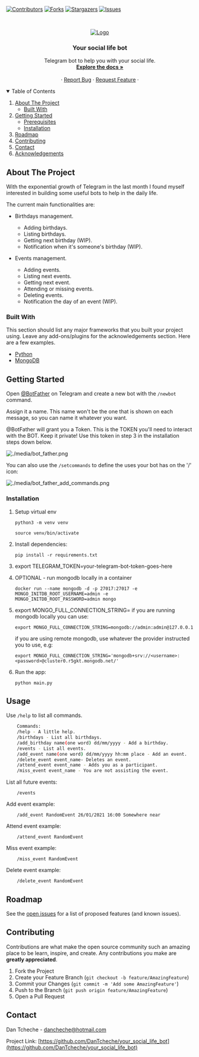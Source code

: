 <!-- PROJECT SHIELDS -->

[![Contributors][contributors-shield]][contributors-url]
[![Forks][forks-shield]][forks-url]
[![Stargazers][stars-shield]][stars-url]
[![Issues][issues-shield]][issues-url]

<!-- PROJECT LOGO -->
<br />
<p align="center">
  <a href="https://github.com/DanTcheche/your_social_life_bot">
    <img src="media/your_social_life_bot.png" alt="Logo">
  </a>

  <h3 align="center">Your social life bot</h3>

  <p align="center">
    Telegram bot to help you with your social life.
    <br />
    <a href="https://github.com/DanTcheche/your_social_life_bot"><strong>Explore the docs »</strong></a>
    <br />
    <br />
    ·
    <a href="https://github.com/DanTcheche/your_social_life_bot/issues">Report Bug</a>
    ·
    <a href="https://github.com/DanTcheche/your_social_life_bot/issues">Request Feature</a>
    ·
  </p>
</p>



<!-- TABLE OF CONTENTS -->
<details open="open">
  <summary>Table of Contents</summary>
  <ol>
    <li>
      <a href="#about-the-project">About The Project</a>
      <ul>
        <li><a href="#built-with">Built With</a></li>
      </ul>
    </li>
    <li>
      <a href="#getting-started">Getting Started</a>
      <ul>
        <li><a href="#prerequisites">Prerequisites</a></li>
        <li><a href="#installation">Installation</a></li>
      </ul>
    </li>
    <li><a href="#roadmap">Roadmap</a></li>
    <li><a href="#contributing">Contributing</a></li>
    <li><a href="#contact">Contact</a></li>
    <li><a href="#acknowledgements">Acknowledgements</a></li>
  </ol>
</details>



<!-- ABOUT THE PROJECT -->
## About The Project

With the exponential growth of Telegram in the last month I found myself
interested in building some useful bots to help in the daily life.

The current main functionalities are:
* Birthdays management.
  * Adding birthdays.
  * Listing birthdays.
  * Getting next birthday (WIP).
  * Notification when it's someone's birthday (WIP).
    
* Events management.
  * Adding events.
  * Listing next events.
  * Getting next event.
  * Attending or missing events.
  * Deleting events.  
  * Notification the day of an event (WIP).

### Built With

This section should list any major frameworks that you built your project using. Leave any add-ons/plugins for the acknowledgements section. Here are a few examples.
* [Python](https://www.python.org/)
* [MongoDB](https://www.mongodb.com/)

<!-- GETTING STARTED -->
## Getting Started

Open [@BotFather](https://telegram.me/botfather) on Telegram and create a new bot with the `/newbot` command.

Assign it a name. This name won't be the one that is shown on each message, so you can name it whatever you want.

@BotFather will grant you a Token. This is the TOKEN you'll need to interact with the BOT. Keep it private!
Use this token in step 3 in the installation steps down below.

![./media/bot_father.png](media/bot_father.png)

You can also use the `/setcommands` to define the uses your bot has on the '/' icon:

![./media/bot_father_add_commands.png](media/bot_father_add_commands.png)

### Installation

1. Setup virtual env
    ```
    python3 -m venv venv
    ```
    ```
    source venv/bin/activate
    ```

2. Install dependencies:
   ```
   pip install -r requirements.txt
   ```

3. export TELEGRAM_TOKEN=your-telegram-bot-token-goes-here

4. OPTIONAL - run mongodb locally in a container
   ```
   docker run --name mongodb -d -p 27017:27017 -e MONGO_INITDB_ROOT_USERNAME=admin -e MONGO_INITDB_ROOT_PASSWORD=admin mongo
   ```
5. export MONGO_FULL_CONNECTION_STRING=<full mongodb connecction string>
   if you are running mongodb locally you can use:
   ```
   export MONGO_FULL_CONNECTION_STRING=mongodb://admin:admin@127.0.0.1
   ```
   if you are using remote mongodb, use whatever the provider instructed you to use, e.g:
   ```
   export MONGO_FULL_CONNECTION_STRING='mongodb+srv://<username>:<password>@cluster0.r5gkt.mongodb.net/'
   ```

6. Run the app:
   ```
   python main.py
   ```



<!-- USAGE EXAMPLES -->

## Usage

Use `/help` to list all commands.
```sh
    Commands: 
    /help - A little help.
    /birthdays - List all birthdays.
    /add_birthday name(one word) dd/mm/yyyy - Add a birthday.
    /events - List all events.
    /add_event name(one word) dd/mm/yyyy hh:mm place - Add an event.
    /delete_event event_name- Deletes an event.
    /attend_event event_name - Adds you as a participant.
    /miss_event event_name - You are not assisting the event.
```

List all future events:
```text
    /events
```

Add event example:
```text
    /add_event RandomEvent 26/01/2021 16:00 Somewhere near
```

Attend event example:
```text
    /attend_event RandomEvent
```

Miss event example:
```text
    /miss_event RandomEvent
```

Delete event example:
```text
    /delete_event RandomEvent
```


<!-- ROADMAP -->
## Roadmap

See the [open issues](https://github.com/DanTcheche/your_social_life_bot/issues) for a list of proposed features (and known issues).



<!-- CONTRIBUTING -->
## Contributing

Contributions are what make the open source community such an amazing place to be learn, inspire, and create. Any contributions you make are **greatly appreciated**.

1. Fork the Project
2. Create your Feature Branch (`git checkout -b feature/AmazingFeature`)
3. Commit your Changes (`git commit -m 'Add some AmazingFeature'`)
4. Push to the Branch (`git push origin feature/AmazingFeature`)
5. Open a Pull Request


<!-- CONTACT -->
## Contact

Dan Tcheche - dancheche@hotmail.com

Project Link: [https://github.com/DanTcheche/your_social_life_bot](https://github.com/DanTcheche/your_social_life_bot)


<!-- MARKDOWN LINKS & IMAGES -->
<!-- https://www.markdownguide.org/basic-syntax/#reference-style-links -->
[contributors-shield]: https://img.shields.io/github/contributors/DanTcheche/your_social_life_bot.svg?style=for-the-badge
[contributors-url]: https://github.com/DanTcheche/your_social_life_bot/graphs/contributors
[forks-shield]: https://img.shields.io/github/forks/DanTcheche/your_social_life_bot.svg?style=for-the-badge
[forks-url]: https://github.com/DanTcheche/your_social_life_botnetwork/members
[stars-shield]: https://img.shields.io/github/stars/DanTcheche/your_social_life_bot.svg?style=for-the-badge
[stars-url]: https://github.com/DanTcheche/your_social_life_bot/stargazers
[issues-shield]: https://img.shields.io/github/issues/DanTcheche/your_social_life_bot.svg?style=for-the-badge
[issues-url]: https://github.com/DanTcheche/your_social_life_bot/issues
